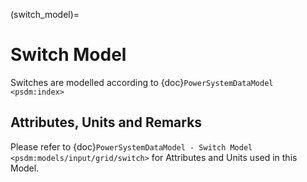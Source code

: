(switch_model)=
# Switch Model

Switches are modelled according to {doc}`PowerSystemDataModel <psdm:index>`

## Attributes, Units and Remarks

Please refer to {doc}`PowerSystemDataModel - Switch Model <psdm:models/input/grid/switch>` for Attributes and Units used in this Model.

